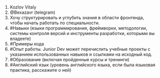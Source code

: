 1. Kozlov Vitaly
2. @Bexazavr (telegram)
3. Хочу структурировать и углубить знания в области фронтенда, чтобы начать работать по специальности.
4. #Навыки (языки программирования, фреймворки, методологии, системы контроля версий и инструменты разработки, которыми вы владеете)
5. #Примеры кода
6. #Опыт работы. Junior Dev может перечислить учебные проекты с указанием использованных навыков и ссылками на исходный код.
7. #Образование (включая пройденные курсы и тренинги)
8. #Английский язык (уровень английского языка, если была языковая практика, расскажите о ней)